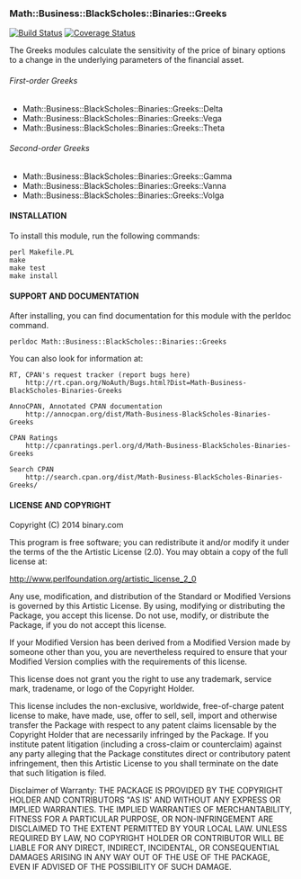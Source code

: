 
### Math::Business::BlackScholes::Binaries::Greeks 
[![Build Status](https://travis-ci.org/binary-com/perl-Math-Business-BlackScholes-Binaries-Greeks.svg?branch=master)](https://travis-ci.org/binary-com/perl-Math-Business-BlackScholes-Binaries-Greeks) [![Coverage Status](https://coveralls.io/repos/binary-com/perl-Math-Business-BlackScholes-Binaries-Greeks/badge.png?branch=master)](https://coveralls.io/r/binary-com/perl-Math-Business-BlackScholes-Binaries-Greeks?branch=master)

The Greeks modules calculate the sensitivity of the price of binary options to a
change in the underlying parameters of the financial asset.

###### First-order Greeks
- Math::Business::BlackScholes::Binaries::Greeks::Delta
- Math::Business::BlackScholes::Binaries::Greeks::Vega
- Math::Business::BlackScholes::Binaries::Greeks::Theta

###### Second-order Greeks
- Math::Business::BlackScholes::Binaries::Greeks::Gamma
- Math::Business::BlackScholes::Binaries::Greeks::Vanna
- Math::Business::BlackScholes::Binaries::Greeks::Volga

#### INSTALLATION

To install this module, run the following commands:

	perl Makefile.PL
	make
	make test
	make install

#### SUPPORT AND DOCUMENTATION

After installing, you can find documentation for this module with the
perldoc command.

    perldoc Math::Business::BlackScholes::Binaries::Greeks

You can also look for information at:

    RT, CPAN's request tracker (report bugs here)
        http://rt.cpan.org/NoAuth/Bugs.html?Dist=Math-Business-BlackScholes-Binaries-Greeks

    AnnoCPAN, Annotated CPAN documentation
        http://annocpan.org/dist/Math-Business-BlackScholes-Binaries-Greeks

    CPAN Ratings
        http://cpanratings.perl.org/d/Math-Business-BlackScholes-Binaries-Greeks

    Search CPAN
        http://search.cpan.org/dist/Math-Business-BlackScholes-Binaries-Greeks/


#### LICENSE AND COPYRIGHT

Copyright (C) 2014 binary.com

This program is free software; you can redistribute it and/or modify it
under the terms of the the Artistic License (2.0). You may obtain a
copy of the full license at:

http://www.perlfoundation.org/artistic_license_2_0

Any use, modification, and distribution of the Standard or Modified
Versions is governed by this Artistic License. By using, modifying or
distributing the Package, you accept this license. Do not use, modify,
or distribute the Package, if you do not accept this license.

If your Modified Version has been derived from a Modified Version made
by someone other than you, you are nevertheless required to ensure that
your Modified Version complies with the requirements of this license.

This license does not grant you the right to use any trademark, service
mark, tradename, or logo of the Copyright Holder.

This license includes the non-exclusive, worldwide, free-of-charge
patent license to make, have made, use, offer to sell, sell, import and
otherwise transfer the Package with respect to any patent claims
licensable by the Copyright Holder that are necessarily infringed by the
Package. If you institute patent litigation (including a cross-claim or
counterclaim) against any party alleging that the Package constitutes
direct or contributory patent infringement, then this Artistic License
to you shall terminate on the date that such litigation is filed.

Disclaimer of Warranty: THE PACKAGE IS PROVIDED BY THE COPYRIGHT HOLDER
AND CONTRIBUTORS "AS IS' AND WITHOUT ANY EXPRESS OR IMPLIED WARRANTIES.
THE IMPLIED WARRANTIES OF MERCHANTABILITY, FITNESS FOR A PARTICULAR
PURPOSE, OR NON-INFRINGEMENT ARE DISCLAIMED TO THE EXTENT PERMITTED BY
YOUR LOCAL LAW. UNLESS REQUIRED BY LAW, NO COPYRIGHT HOLDER OR
CONTRIBUTOR WILL BE LIABLE FOR ANY DIRECT, INDIRECT, INCIDENTAL, OR
CONSEQUENTIAL DAMAGES ARISING IN ANY WAY OUT OF THE USE OF THE PACKAGE,
EVEN IF ADVISED OF THE POSSIBILITY OF SUCH DAMAGE.

